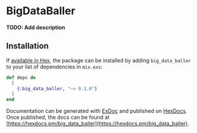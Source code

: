# BigDataBaller

**TODO: Add description**

## Installation

If [available in Hex](https://hex.pm/docs/publish), the package can be installed
by adding `big_data_baller` to your list of dependencies in `mix.exs`:

```elixir
def deps do
  [
    {:big_data_baller, "~> 0.1.0"}
  ]
end
```

Documentation can be generated with [ExDoc](https://github.com/elixir-lang/ex_doc)
and published on [HexDocs](https://hexdocs.pm). Once published, the docs can
be found at [https://hexdocs.pm/big_data_baller](https://hexdocs.pm/big_data_baller).


